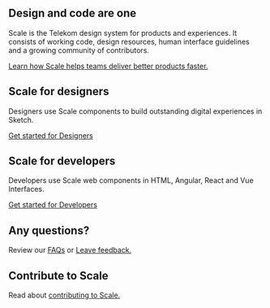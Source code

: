 ## Design and code are one

Scale is the Telekom design system for products and experiences. It consists of working code, design resources, human interface guidelines and a growing community of contributors.

[Learn how Scale helps teams deliver better products faster.](/story/about-scale--page)

## Scale for designers

Designers use Scale components to build outstanding digital experiences in Sketch.

[Get started for Designers](/story/scale-for-designers-getting-started--page)

## Scale for developers

Developers use Scale web components in HTML, Angular, React and Vue Interfaces.

[Get started for Developers](/story/scale-for-developers-setup--page)

## Any questions?

Review our [FAQs](/story/faq--page) or [Leave feedback.](/story/community-your-feedback--page)


## Contribute to Scale

Read about [contributing to Scale.](/story/community-contributing-to-scale--page)
